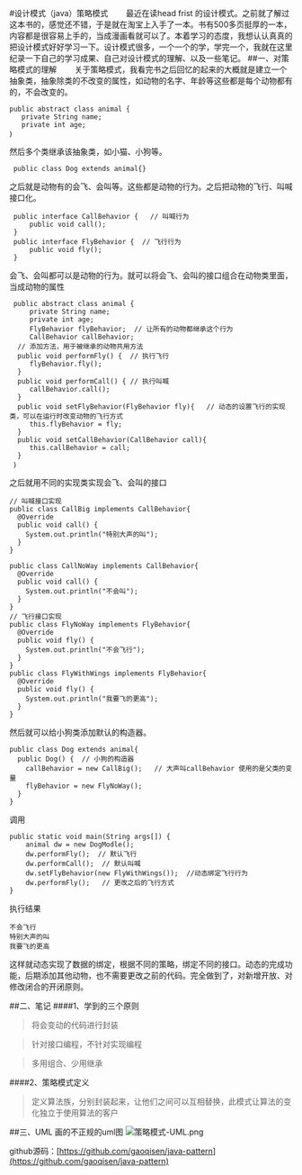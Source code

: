 #设计模式（java）策略模式
&emsp;&emsp;最近在读head frist 的设计模式。之前就了解过这本书的，感觉还不错，于是就在淘宝上入手了一本。书有500多页挺厚的一本，内容都是很容易上手的，当成漫画看就可以了。本着学习的态度，我想认认真真的把设计模式好好学习一下。设计模式很多，一个一个的学，学完一个，我就在这里纪录一下自己的学习成果、自己对设计模式的理解、以及一些笔记。
##一、对策略模式的理解
&emsp;&emsp;关于策略模式，我看完书之后回忆的起来的大概就是建立一个抽象类，抽象除类的不改变的属性，如动物的名字、年龄等这些都是每个动物都有的，不会改变的。

    public abstract class animal {
       private String name;
       private int age;
	｝
然后多个类继承该抽象类，如小猫、小狗等。

     public class Dog extends animal{}
	
之后就是动物有的会飞、会叫等。这些都是动物的行为。之后把动物的飞行、叫喊接口化。

     public interface CallBehavior {   // 叫喊行为
         public void call();
     }
     public interface FlyBehavior {  // 飞行行为
         public void fly();
     }
会飞、会叫都可以是动物的行为。就可以将会飞、会叫的接口组合在动物类里面，当成动物的属性

     public abstract class animal {
         private String name;
         private int age;
         FlyBehavior flyBehavior;  // 让所有的动物都继承这个行为
         CallBehavior callBehavior;
      // 添加方法，用于被继承的动物共用方法
      public void performFly() {  // 执行飞行
		 flyBehavior.fly();
	  }
      public void performCall() { // 执行叫喊
	     callBehavior.call(); 
	  }
      public void setFlyBehavior(FlyBehavior fly){   // 动态的设置飞行的实现类，可以在运行时改变动物的飞行方式
		 this.flyBehavior = fly;
      }
      public void setCallBehavior(CallBehavior call){
	     this.callBehavior = call;
      }
     ｝
之后就用不同的实现类实现会飞、会叫的接口

    // 叫喊接口实现
    public class CallBig implements CallBehavior{
	  @Override
	  public void call() {
		System.out.println("特别大声的叫");
	  }
    }

    public class CallNoWay implements CallBehavior{
	  @Override
	  public void call() {
		System.out.println("不会叫");
	  }
    }
    // 飞行接口实现
    public class FlyNoWay implements FlyBehavior{
	  @Override
	  public void fly() {
		System.out.println("不会飞行");
	  }
    }
    public class FlyWithWings implements FlyBehavior{
	  @Override
	  public void fly() {
		System.out.println("我要飞的更高");
	  }
    }
然后就可以给小狗类添加默认的构造器。

    public class Dog extends animal{
      public Dog() {  // 小狗的构造器
		callBehavior = new CallBig();   // 大声叫callBehavior 使用的是父类的变量
		flyBehavior = new FlyNoWay();  
	  }  
    }

调用

    public static void main(String args[]) {
		animal dw = new DogModle();
		dw.performFly();  // 默认飞行
		dw.performCall();  // 默认叫喊
		dw.setFlyBehavior(new FlyWithWings());  //动态绑定飞行行为
		dw.performFly();   // 更改之后的飞行方式
	}
执行结果

    不会飞行
    特别大声的叫
    我要飞的更高

这样就动态实现了数据的绑定，根据不同的策略，绑定不同的接口。动态的完成功能，后期添加其他动物，也不需要更改之前的代码。完全做到了，对新增开放、对修改闭合的开闭原则。

##二、笔记
  ####1、学到的三个原则
>将会变动的代码进行封装

>针对接口编程，不针对实现编程

>多用组合、少用继承

####2、策略模式定义
> 定义算法族，分别封装起来，让他们之间可以互相替换，此模式让算法的变化独立于使用算法的客户

##三、UML
画的不正规的uml图
![策略模式-UML.png](https://upload-images.jianshu.io/upload_images/7172355-0d16b6383d232c30.png?imageMogr2/auto-orient/strip%7CimageView2/2/w/1240)

github源码：[https://github.com/gaoqisen/java-pattern](https://github.com/gaoqisen/java-pattern)
